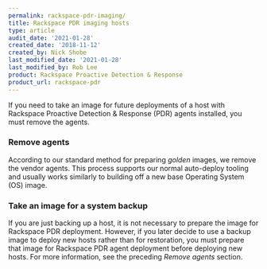 ```yaml
---
permalink: rackspace-pdr-imaging/
title: Rackspace PDR imaging hosts
type: article
audit_date: '2021-01-28'
created_date: '2018-11-12'
created_by: Nick Shobe
last_modified_date: '2021-01-28'
last_modified_by: Rob Lee
product: Rackspace Proactive Detection & Response
product_url: rackspace-pdr
---
```


If you need to take an image for future deployments of a host with Rackspace Proactive Detection & Response (PDR) agents
installed, you must remove the agents.

### Remove agents

According to our standard method for preparing *golden* images, we remove the vendor agents. This process supports our normal
auto-deploy tooling and usually works similarly to building off a new base Operating System (OS) image. 

### Take an image for a system backup

If you are just backing up a host, it is not necessary to prepare the image for Rackspace PDR deployment. However, if you
later decide to use a backup image to deploy new hosts rather than for restoration, you must prepare that image for Rackspace
PDR agent deployment before deploying new hosts. For more information, see the preceding *Remove agents* section.
